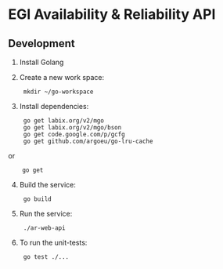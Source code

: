 # EGI Availability & Reliability API

## Development

1. Install Golang
2. Create a new work space:

        mkdir ~/go-workspace

3. Install dependencies:

        go get labix.org/v2/mgo
        go get labix.org/v2/mgo/bson
        go get code.google.com/p/gcfg
        go get github.com/argoeu/go-lru-cache

or

        go get

4. Build the service:

        go build

5. Run the service:

        ./ar-web-api

6. To run the unit-tests:

        go test ./...

